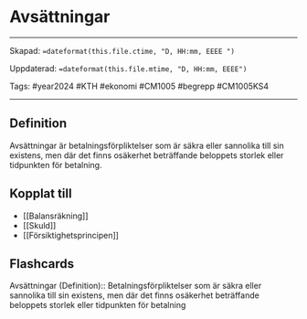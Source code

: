 # Avsättningar

---

Skapad: `=dateformat(this.file.ctime, "D, HH:mm, EEEE ")`

Uppdaterad: `=dateformat(this.file.mtime, "D, HH:mm, EEEE")`

Tags: #year2024 #KTH #ekonomi #CM1005 #begrepp #CM1005KS4

---

## Definition

Avsättningar är betalningsförpliktelser som är säkra eller sannolika till sin existens, men där det finns osäkerhet beträffande beloppets storlek eller tidpunkten för betalning.

## Kopplat till

- [[Balansräkning]]
- [[Skuld]]
- [[Försiktighetsprincipen]]

## Flashcards

Avsättningar (Definition):: Betalningsförpliktelser som är säkra eller sannolika till sin existens, men där det finns osäkerhet beträffande beloppets storlek eller tidpunkten för betalning
<!--SR:!2024-03-09,5,230!2024-03-17,12,270-->
